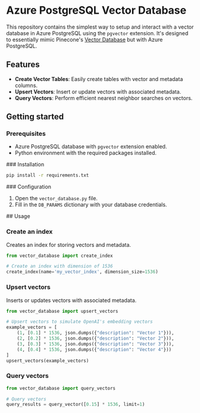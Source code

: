 # Azure PostgreSQL Vector Database

This repository contains the simplest way to setup and interact with a vector database in Azure PostgreSQL using the `pgvector` extension. It's designed to essentially mimic Pinecone's [Vector Database](https://www.pinecone.io/product/) but with Azure PostgreSQL.

## Features

- **Create Vector Tables**: Easily create tables with vector and metadata columns.
- **Upsert Vectors**: Insert or update vectors with associated metadata.
- **Query Vectors**: Perform efficient nearest neighbor searches on vectors.

## Getting started
### Prerequisites

- Azure PostgreSQL database with `pgvector` extension enabled.
- Python environment with the required packages installed.

### Installation
```bash
pip install -r requirements.txt
```

### Configuration
1. Open the `vector_database.py` file.
2. Fill in the `DB_PARAMS` dictionary with your database credentials.

## Usage
### Create an index
Creates an index for storing vectors and metadata.

```python
from vector_database import create_index

# Create an index with dimension of 1536
create_index(name='my_vector_index', dimension_size=1536)
```

### Upsert vectors
Inserts or updates vectors with associated metadata.

```python
from vector_database import upsert_vectors

# Upsert vectors to simulate OpenAI's embedding vectors
example_vectors = [
    (1, [0.1] * 1536, json.dumps({"description": "Vector 1"})),
    (2, [0.2] * 1536, json.dumps({"description": "Vector 2"})),
    (3, [0.3] * 1536, json.dumps({"description": "Vector 3"})),
    (4, [0.4] * 1536, json.dumps({"description": "Vector 4"}))
]
upsert_vectors(example_vectors)
```

### Query vectors
```python
from vector_database import query_vectors

# Query vectors
query_results = query_vector([0.15] * 1536, limit=1)
```